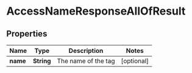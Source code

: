 

# AccessNameResponseAllOfResult


## Properties

| Name | Type | Description | Notes |
|------------ | ------------- | ------------- | -------------|
|**name** | **String** | The name of the tag |  [optional] |



